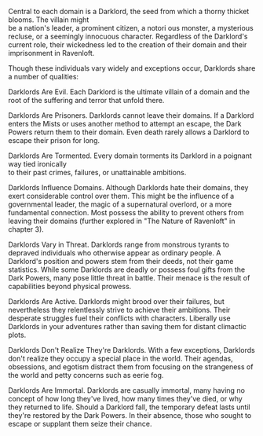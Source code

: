 Central to each domain is a Darklord, the seed from which a thorny thicket blooms. The villain might  
be a nation's leader, a prominent citizen, a notori­ ous monster, a mysterious recluse, or a seemingly innocuous character. Regardless of the Darklord's current role, their wickedness led to the creation of their domain and their imprisonment in Ravenloft.

Though these individuals vary widely and exceptions occur, Darklords share a number of qualities:

Darklords Are Evil. Each Darklord is the ultimate villain of a domain and the root of the suffering and terror that unfold there.

Darklords Are Prisoners. Darklords cannot leave their domains. If a Darklord enters the Mists or uses another method to attempt an escape, the Dark Powers return them to their domain. Even death rarely allows a Darklord to escape their prison for long.

Darklords Are Tormented. Every domain torments its Darklord in a poignant way tied ironically  
to their past crimes, failures, or unattainable ambitions.

Darklords Influence Domains. Although Darklords hate their domains, they exert considerable control over them. This might be the influence of a governmental leader, the magic of a supernatural overlord, or a more fundamental connection. Most possess the ability to prevent others from leaving their domains (further explored in "The Nature of Ravenloft" in chapter 3).

Darklords Vary in Threat. Darklords range from monstrous tyrants to depraved individuals who otherwise appear as ordinary people. A Darklord's position and powers stem from their deeds, not their game statistics. While some Darklords are deadly or possess foul gifts from the Dark Powers, many pose little threat in battle. Their menace is the result of capabilities beyond physical prowess.

Darklords Are Active. Darklords might brood over their failures, but nevertheless they relentlessly strive to achieve their ambitions. Their desperate struggles fuel their conflicts with characters. Liberally use Darklords in your adventures rather than saving them for distant climactic plots.

Darklords Don't Realize They're Darklords. With a few exceptions, Darklords don't realize they occupy a special place in the world. Their agendas, obsessions, and egotism distract them from focusing on the strangeness of the world and petty concerns such as eerie fog.

Darklords Are Immortal. Darklords are casually immortal, many having no concept of how long they've lived, how many times they've died, or why they returned to life. Should a Darklord fall, the temporary defeat lasts until they're restored by the Dark Powers. In their absence, those who sought to escape or supplant them seize their chance.